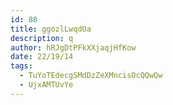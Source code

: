 ```yaml
---
id: 88
title: ggozlLwqdOa
description: q
author: hRJgDtPFkXXjaqjHfKow
date: 22/19/14
tags:
  - TuYoTEdecgSMdDzZeXMncisOcQQwQw
  - UjxAMTUvYe
---
```

